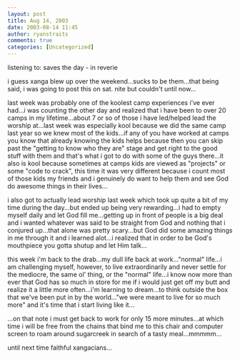 ```yaml
---
layout: post
title: Aug 14, 2003
date: 2003-08-14 11:45
author: ryanstraits
comments: true
categories: [Uncategorized]
---
```

listening to: saves the day - in reverie

i guess xanga blew up over the weekend...sucks to be them...that being said, i was going to post this on sat. nite but couldn't until now...

last week was probably one of the koolest camp experiences i've ever had...i was counting the other day and realized that i have been to over 20 camps in my lifetime...about 7 or so of those i have led/helped lead the worship at...last week was especially kool because we did the same camp last year so we knew most of the kids...if any of you have worked at camps you know that already knowing the kids helps because then you can skip past the "getting to know who they are" stage and get right to the good stuff with them and that's what i got to do with some of the guys there...it also is kool because sometimes at camps kids are viewed as "projects" or some "code to crack", this time it was very different because i count most of those kids my friends and i genuinely do want to help them and see God do awesome things in their lives...

i also got to actually lead worship last week which took up quite a bit of my time during the day...but ended up being very rewarding...i had to empty myself daily and let God fill me...getting up in front of people is a big deal and i wanted whatever was said to be straight from God and nothing that i conjured up...that alone was pretty scary...but God did some amazing things in me through it and i learned alot...i realized that in order to be God's mouthpiece you gotta shutup and let Him talk...

this week i'm back to the drab...my dull life back at work..."normal" life...i am challenging myself, however, to live extraordinarily and never settle for the mediocre, the same ol' thing, or the "normal" life...i know now more than ever that God has so much in store for me if i would just get off my butt and realize it a little more often...i'm learning to dream...to think outside the box that we've been put in by the world..."we were meant to live for so much more" and it's time that i start living like it...

...on that note i must get back to work for only 15 more minutes...at which time i will be free from the chains that bind me to this chair and computer screen to roam around sugarcreek in search of a tasty meal...mmmmm...

until next time faithful xangacians...
